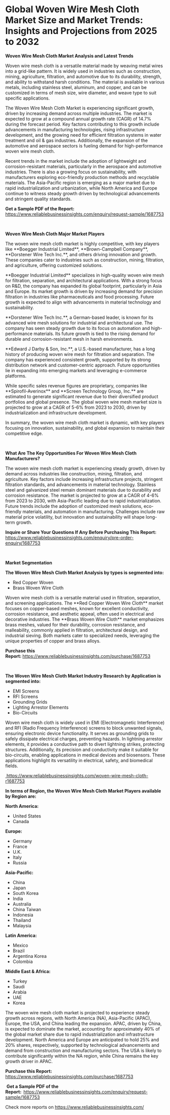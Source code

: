 <p><h1>Global Woven Wire Mesh Cloth Market Size and Market Trends: Insights and Projections from 2025 to 2032</h1></p><p><strong>Woven Wire Mesh Cloth Market Analysis and Latest Trends</strong></p>
<p><p>Woven wire mesh cloth is a versatile material made by weaving metal wires into a grid-like pattern. It is widely used in industries such as construction, mining, agriculture, filtration, and automotive due to its durability, strength, and ability to withstand harsh conditions. The material is available in various metals, including stainless steel, aluminum, and copper, and can be customized in terms of mesh size, wire diameter, and weave type to suit specific applications.</p><p>The Woven Wire Mesh Cloth Market is experiencing significant growth, driven by increasing demand across multiple industries. The market is expected to grow at a compound annual growth rate (CAGR) of 14.7% during the forecast period. Key factors contributing to this growth include advancements in manufacturing technologies, rising infrastructure development, and the growing need for efficient filtration systems in water treatment and oil & gas industries. Additionally, the expansion of the automotive and aerospace sectors is fueling demand for high-performance woven wire mesh cloth.</p><p>Recent trends in the market include the adoption of lightweight and corrosion-resistant materials, particularly in the aerospace and automotive industries. There is also a growing focus on sustainability, with manufacturers exploring eco-friendly production methods and recyclable materials. The Asia-Pacific region is emerging as a major market due to rapid industrialization and urbanization, while North America and Europe continue to witness steady growth driven by technological advancements and stringent quality standards.</p></p>
<p><strong>Get a Sample PDF of the Report:&nbsp;</strong> <a href="https://www.reliablebusinessinsights.com/enquiry/request-sample/1687753?utm_campaign=2032&utm_medium=2&utm_source=Github&utm_content=ia&utm_term=30012025&utm_id=woven-wire-mesh-cloth">https://www.reliablebusinessinsights.com/enquiry/request-sample/1687753</a></p>
<p>&nbsp;</p>
<p><strong>Woven Wire Mesh Cloth Major Market Players</strong></p>
<p><p>The woven wire mesh cloth market is highly competitive, with key players like **Boegger Industrial Limited**, **Brown-Campbell Company**, **Dorstener Wire Tech Inc.**, and others driving innovation and growth. These companies cater to industries such as construction, mining, filtration, and agriculture, offering customized solutions.</p><p>**Boegger Industrial Limited** specializes in high-quality woven wire mesh for filtration, separation, and architectural applications. With a strong focus on R&D, the company has expanded its global footprint, particularly in Asia and Europe. Its market growth is driven by increasing demand for precision filtration in industries like pharmaceuticals and food processing. Future growth is expected to align with advancements in material technology and sustainability.</p><p>**Dorstener Wire Tech Inc.**, a German-based leader, is known for its advanced wire mesh solutions for industrial and architectural use. The company has seen steady growth due to its focus on automation and high-performance materials. Its future growth is tied to the rising demand for durable and corrosion-resistant mesh in harsh environments.</p><p>**Edward J Darby & Son, Inc.**, a U.S.-based manufacturer, has a long history of producing woven wire mesh for filtration and separation. The company has experienced consistent growth, supported by its strong distribution network and customer-centric approach. Future opportunities lie in expanding into emerging markets and leveraging e-commerce platforms.</p><p>While specific sales revenue figures are proprietary, companies like **Spirofil-Averinox** and **Screen Technology Group, Inc.** are estimated to generate significant revenue due to their diversified product portfolios and global presence. The global woven wire mesh market size is projected to grow at a CAGR of 5-6% from 2023 to 2030, driven by industrialization and infrastructure development.</p><p>In summary, the woven wire mesh cloth market is dynamic, with key players focusing on innovation, sustainability, and global expansion to maintain their competitive edge.</p></p>
<p>&nbsp;</p>
<p><strong>What Are The Key Opportunities For Woven Wire Mesh Cloth Manufacturers?</strong></p>
<p><p>The woven wire mesh cloth market is experiencing steady growth, driven by demand across industries like construction, mining, filtration, and agriculture. Key factors include increasing infrastructure projects, stringent filtration standards, and advancements in material technology. Stainless steel and galvanized steel remain dominant materials due to durability and corrosion resistance. The market is projected to grow at a CAGR of 4-6% from 2023 to 2030, with Asia-Pacific leading due to rapid industrialization. Future trends include the adoption of customized mesh solutions, eco-friendly materials, and automation in manufacturing. Challenges include raw material price volatility, but innovation and sustainability will shape long-term growth.</p></p>
<p><strong>Inquire or Share Your Questions If Any Before Purchasing This Report:</strong> <a href="https://www.reliablebusinessinsights.com/enquiry/pre-order-enquiry/1687753?utm_campaign=2032&utm_medium=2&utm_source=Github&utm_content=ia&utm_term=30012025&utm_id=woven-wire-mesh-cloth">https://www.reliablebusinessinsights.com/enquiry/pre-order-enquiry/1687753</a></p>
<p>&nbsp;</p>
<p><strong>Market Segmentation</strong></p>
<p><strong>The Woven Wire Mesh Cloth Market Analysis by types is segmented into:</strong></p>
<p><ul><li>Red Copper Woven</li><li>Brass Woven Wire Cloth</li></ul></p>
<p><p>Woven wire mesh cloth is a versatile material used in filtration, separation, and screening applications. The **Red Copper Woven Wire Cloth** market focuses on copper-based meshes, known for excellent conductivity, corrosion resistance, and aesthetic appeal, often used in electrical and decorative industries. The **Brass Woven Wire Cloth** market emphasizes brass meshes, valued for their durability, corrosion resistance, and malleability, commonly applied in filtration, architectural design, and industrial sieving. Both markets cater to specialized needs, leveraging the unique properties of copper and brass alloys.</p></p>
<p><strong>Purchase this Report:&nbsp;</strong><a href="https://www.reliablebusinessinsights.com/purchase/1687753?utm_campaign=2032&utm_medium=2&utm_source=Github&utm_content=ia&utm_term=30012025&utm_id=woven-wire-mesh-cloth">https://www.reliablebusinessinsights.com/purchase/1687753</a></p>
<p>&nbsp;</p>
<p><strong>The Woven Wire Mesh Cloth Market Industry Research by Application is segmented into:</strong></p>
<p><ul><li>EMI Screens</li><li>RFI Screens</li><li>Grounding Grids</li><li>Lighting Arrestor Elements</li><li>Bio-Circuits</li></ul></p>
<p><p>Woven wire mesh cloth is widely used in EMI (Electromagnetic Interference) and RFI (Radio Frequency Interference) screens to block unwanted signals, ensuring electronic device functionality. It serves as grounding grids to safely dissipate electrical charges, preventing hazards. In lightning arrestor elements, it provides a conductive path to divert lightning strikes, protecting structures. Additionally, its precision and conductivity make it suitable for bio-circuits, enabling applications in medical devices and biosensors. These applications highlight its versatility in electrical, safety, and biomedical fields.</p></p>
<p><a href="https://www.reliablebusinessinsights.com/woven-wire-mesh-cloth-r1687753?utm_campaign=2032&utm_medium=2&utm_source=Github&utm_content=ia&utm_term=30012025&utm_id=woven-wire-mesh-cloth">&nbsp;https://www.reliablebusinessinsights.com/woven-wire-mesh-cloth-r1687753</a></p>
<p><strong>In terms of Region, the Woven Wire Mesh Cloth Market Players available by Region are:</strong></p>
<p>
    <p> <strong> North America: </strong>
        <ul>
            <li>United States</li>
            <li>Canada</li>
        </ul>
        </p> 
    <p> <strong> Europe: </strong>
        <ul>
            <li>Germany</li>
            <li>France</li>
            <li>U.K.</li>
            <li>Italy</li>
            <li>Russia</li>
        </ul>
        </p> 
    <p> <strong> Asia-Pacific: </strong>
        <ul>
            <li>China</li>
            <li>Japan</li>
            <li>South Korea</li>
            <li>India</li>
            <li>Australia</li>
            <li>China Taiwan</li>
            <li>Indonesia</li>
            <li>Thailand</li>
            <li>Malaysia</li>
        </ul>
        </p> 
    <p> <strong> Latin America: </strong>
        <ul>
            <li>Mexico</li>
            <li>Brazil</li>
            <li>Argentina Korea</li>
            <li>Colombia</li>
        </ul>
        </p> 
    <p> <strong> Middle East & Africa: </strong>
        <ul>
            <li>Turkey</li>
            <li>Saudi</li>
            <li>Arabia</li>
            <li>UAE</li>
            <li>Korea</li>
        </ul>
    </p>
    </p>
<p><p>The woven wire mesh cloth market is projected to experience steady growth across regions, with North America (NA), Asia-Pacific (APAC), Europe, the USA, and China leading the expansion. APAC, driven by China, is expected to dominate the market, accounting for approximately 40% of the global market share due to rapid industrialization and infrastructure development. North America and Europe are anticipated to hold 25% and 20% shares, respectively, supported by technological advancements and demand from construction and manufacturing sectors. The USA is likely to contribute significantly within the NA region, while China remains the key growth driver in APAC.</p></p>
<p><strong>Purchase this Report: </strong><a href="https://www.reliablebusinessinsights.com/purchase/1687753?utm_campaign=2032&utm_medium=2&utm_source=Github&utm_content=ia&utm_term=30012025&utm_id=woven-wire-mesh-cloth">https://www.reliablebusinessinsights.com/purchase/1687753</a></p>
<p>&nbsp;<strong>Get a Sample PDF of the Report:&nbsp;&nbsp;</strong><a href="https://www.reliablebusinessinsights.com/enquiry/request-sample/1687753?utm_campaign=2032&utm_medium=2&utm_source=Github&utm_content=ia&utm_term=30012025&utm_id=woven-wire-mesh-cloth">https://www.reliablebusinessinsights.com/enquiry/request-sample/1687753</a></p>
<p><strong></strong></p>
<p>Check more reports on <a href="https://www.reliablebusinessinsights.com/?utm_campaign=2032&utm_medium=2&utm_source=Github&utm_content=ia&utm_term=30012025&utm_id=woven-wire-mesh-cloth">https://www.reliablebusinessinsights.com/</a></p>